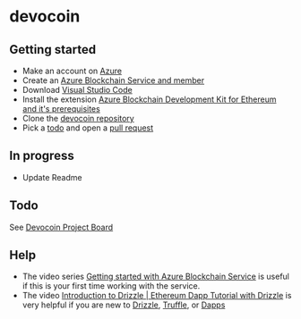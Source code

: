 # devocoin

## Getting started

- Make an account on [Azure](https://azure.microsoft.com/)
- Create an [Azure Blockchain Service and member](https://docs.microsoft.com/en-us/azure/blockchain/service/overview)
- Download [Visual Studio Code](https://code.visualstudio.com/)
- Install the extension [Azure Blockchain Development Kit for Ethereum and it's prerequisites](https://marketplace.visualstudio.com/items?itemName=AzBlockchain.azure-blockchain)
- Clone the [devocoin repository](https://github.com/Devoteam-LU/devocoin)
- Pick a [todo](#todo) and open a [pull request](https://github.com/Devoteam-LU/devocoin/pulls)

## In progress

- Update Readme

## Todo

See [Devocoin Project Board](https://github.com/Devoteam-LU/devocoin/projects/1)

## Help

- The video series [Getting started with Azure Blockchain Service](https://www.youtube.com/watch?v=lYBhn7kRVHw) is useful if this is your first time working with the service.
- The video [Introduction to Drizzle | Ethereum Dapp Tutorial with Drizzle](https://www.youtube.com/watch?v=QH_yLPYQEs4) is very helpful if you are new to [Drizzle](https://www.trufflesuite.com/boxes/drizzle), [Truffle](https://www.trufflesuite.com/), or [Dapps](https://en.wikipedia.org/wiki/Decentralized_application)
